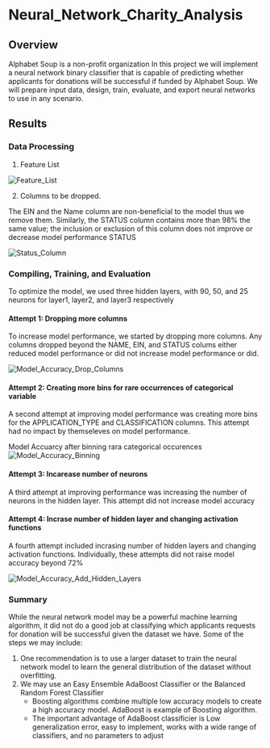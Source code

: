 # Neural_Network_Charity_Analysis
## Overview
Alphabet Soup is a non-profit organization
In this project we will implement a neural network binary classifier that is capable of predicting whether applicants for donations will be successful if funded by Alphabet Soup. We will prepare input data, design, train, evaluate, and export neural networks to use in any scenario.
## Results
### Data Processing
1. Feature List

![Feature_List](https://user-images.githubusercontent.com/67847583/131268029-882652b3-4531-4262-831e-e6ad5b908828.png)

2. Columns to be dropped.

The EIN and the Name column are non-beneficial to the model thus we remove them. Similarly, the STATUS column contains more than 98% the same value; the inclusion or exclusion of this column does not improve or decrease model performance
STATUS

![Status_Column](https://user-images.githubusercontent.com/67847583/131268084-58826bc2-fa5d-4c69-8171-9e4bbb9fc9a8.png)

### Compiling, Training, and Evaluation
To optimize the model, we used three hidden layers, with 90, 50, and 25 neurons for layer1, layer2, and layer3 respectively
#### Attempt 1: Dropping more columns
To increase model performance, we started by dropping more columns. Any columns dropped beyond the NAME, EIN, and STATUS colums either reduced model performance or did not increase model performance or did.

![Model_Accuracy_Drop_Columns](https://user-images.githubusercontent.com/67847583/131287022-99649371-a46f-4d4c-88bd-e0a375cbffc0.png)

#### Attempt 2: Creating more bins for rare occurrences of categorical variable
A second attempt at improving model performance was creating more bins for the APPLICATION_TYPE and CLASSIFICATION columns. This attempt had no impact by themseleves on model performance.

Model Accuarcy after binning rara categorical occurences
![Model_Accuracy_Binning](https://user-images.githubusercontent.com/67847583/131287466-2cdfeaf8-0b40-4e86-9e25-a20ab569e024.png)


#### Attempt 3: Incarease number of neurons
A third attempt at improving performance was increasing the number of neurons in the hidden layer. This attempt did not increase model accuracy


#### Attempt 4: Incrase number of hidden layer and changing activation functions
A fourth attempt included incrasing number of hidden layers and changing activation functions. Individually, these attempts did not raise model accuracy beyond 72%

![Model_Accuracy_Add_Hidden_Layers](https://user-images.githubusercontent.com/67847583/131287072-8500b839-2fad-4b51-a49a-0eec36981cfb.png)

### Summary
While the neural network model may be a powerful machine learning algorithm, it did not do a good job at classifying which applicants requests for donation will be successful given the dataset we have.
Some of the steps we may include:
1. One recommendation is to use a larger dataset to train the neural network model to learn the general distribution of the dataset without overfitting.
2. We may use an Easy Ensemble AdaBoost Classifier or the Balanced Random Forest Classifier
   - Boosting algorithms combine multiple low accuracy models to create a high accuracy model. AdaBoost is example of Boosting algorithm. 
   - The important advantage of AdaBoost classificier is Low generalization error, easy to implement, works with a wide range of classifiers, and no parameters to adjust

